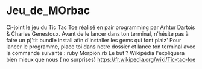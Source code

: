 # Jeu_de_MOrbac
Ci-joint le jeu du Tic Tac Toe réalisé en pair programming par Arhtur Dartois & Charles Genestoux.
Avant de le lancer dans ton terminal, n'hésite pas à faire un p)'tit bundle install afin d'installer les gems qui font plaiz'
Pour lancer le programme, place toi dans notre dossier et lance ton terminal avec la commande suivante : ruby Morpion.rb
Le but ? Wikipédia l'expliquera bien mieux que nous ( no surprises)
https://fr.wikipedia.org/wiki/Tic-tac-toe
